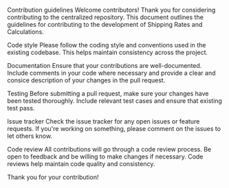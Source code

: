 Contribution guidelines
Welcome contributors!
Thank you for considering contributing to the centralized repository. This document outlines the guidelines for contributing to the development of Shipping Rates and Calculations.

Code style
Please follow the coding style and conventions used in the existing codebase. This helps maintain consistency across the project.

Documentation
Ensure that your contributions are well-documented. Include comments in your code where necessary and provide a clear and consice description of your changes in the pull request.

Testing
Before submitting a pull request, make sure your changes have been tested thoroughly. Include relevant test cases and ensure that existing test pass. 

Issue tracker
Check the issue tracker for any open issues or feature requests. If you're working on something, please comment on the issues to let others know.

Code review
All contributions will go through a code review process. Be open to feedback and be willing to make changes if necessary. Code reviews help maintain code quality and consistency.

Thank you for your contribution!
